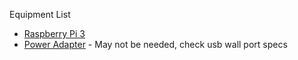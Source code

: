 Equipment List
* [Raspberry Pi 3](https://www.adafruit.com/products/3055)
* [Power Adapter](http://elinux.org/RPi_Hardware_Basic_Setup#Power_Supply) - May not be needed, check usb wall port specs